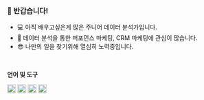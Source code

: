 ### 👋 반갑습니다!

* 💻 아직 배우고싶은게 많은 주니어 데이터 분석가입니다.
* 🎨 데이터 분석을 통한 퍼포먼스 마케팅, CRM 마케팅에 관심이 많습니다.
* 😎 나만의 일을 찾기위해 열심히 노력중입니다.
<br/>

**언어 및 도구**  

<img height="20" src="https://img.shields.io/badge/Python-blue?style=flat&logo=python&logoColor=ECD53F"/> <img height="20" src="https://img.shields.io/badge/Linux-gray?style=flat&logo=linux&logoColor=FCC624"/> <img height="20" src="https://img.shields.io/badge/MySQL-orange?style=flat&logo=mysql&logoColor=4479A1"/> <img height="20" src="https://img.shields.io/badge/GA4-white?style=flat&logo=googleanalytics&logoColor=E37400"/>

